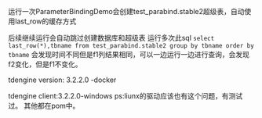 运行一次ParameterBindingDemo会创建test_parabind.stable2超级表，自动使用last_row的缓存方式

后续继续运行会自动跳过创建数据库和超级表
运行多次此sql
`select last_row(*),tbname from test_parabind.stable2 group by tbname order by tbname`
会发现时间不同但是f1列结果相同，可以一边运行一边进行查询，会发现f2变化，但是f1不变化。

tdengine version: 3.2.2.0 -docker

tdengine client:3.2.2.0-windows  ps:liunx的驱动应该也有这个问题，有测试过。
其他都在pom中。
